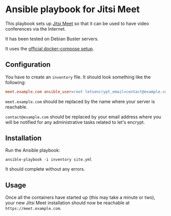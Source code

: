# Ansible playbook for Jitsi Meet

This playbook sets up [Jitsi Meet](https://jitsi.org/jitsi-meet/) so that it can be used to have video conferences via the Internet.

It has been tested on Debian Buster servers.

It uses the [official docker-compose setup](https://github.com/jitsi/docker-jitsi-meet).

## Configuration

You have to create an `inventory` file. It should look something like the following:

```ini
meet.example.com ansible_user=root letsencrypt_email=contact@example.com
```

`meet.example.com` should be replaced by the name where your server is reachable.

`contact@example.com` should be replaced by your email address where you will be notified for any administrative tasks related to let's encrypt.

## Installation

Run the Ansible playbook:

```console
ansible-playbook -i inventory site.yml
```

It should complete without any errors.

## Usage

Once all the containers have started up (this may take a minute or two), your new Jitsi Meet installation should now be reachable at `https://meet.example.com`.

